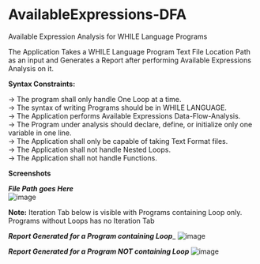 # AvailableExpressions-DFA
Available Expression Analysis for WHILE Language Programs

The Application Takes a WHILE Language Program Text File Location Path as an input and Generates a Report after performing Available Expressions Analysis on it. 

**Syntax Constraints:** 

-> The program shall only handle One Loop at a time.<br/>
-> The syntax of writing Programs should be in WHILE LANGUAGE.<br/>
-> The Application performs Available Expressions Data-Flow-Analysis.<br/>
-> The Program under analysis should declare, define, or initialize only one variable in one line.<br/>
-> The Application shall only be capable of taking Text Format files.<br/>
-> The Application shall not handle Nested Loops.<br/>
-> The Application shall not handle Functions.<br/>

**Screenshots**

_**File Path goes Here**_<br/>
![image](https://user-images.githubusercontent.com/67681138/172080273-17a05d11-1e58-4fcf-836b-58f1eb13da39.png)

**Note:** Iteration Tab below is visible with Programs containing Loop only. Programs without Loops has no Iteration Tab

_**Report Generated for a Program containing Loop**__
![image](https://user-images.githubusercontent.com/67681138/172080430-edc67fda-9974-47e5-8ced-5963d16813cc.png)

**_Report Generated for a Program NOT containing Loop_**
![image](https://user-images.githubusercontent.com/67681138/172080827-c680a592-5800-4304-b268-3fdb20ddfdc4.png)

